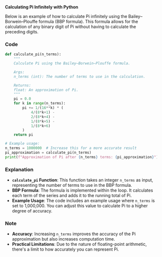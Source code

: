 **Calculating Pi Infinitely with Python**

Below is an example of how to calculate Pi infinitely using the Bailey–Borwein–Plouffe formula (BBP formula). This formula allows for the calculation of any binary digit of Pi without having to calculate the preceding digits.

### Code

```python
def calculate_pi(n_terms):
    """
    Calculate Pi using the Bailey–Borwein–Plouffe formula.

    Args:
    n_terms (int): The number of terms to use in the calculation.

    Returns:
    float: An approximation of Pi.
    """
    pi = 0.0
    for k in range(n_terms):
        pi += 1/(16**k) * (
            4/(8*k+1) -
            2/(8*k+4) -
            1/(8*k+5) -
            1/(8*k+6)
        )
    return pi

# Example usage:
n_terms = 1000000  # Increase this for a more accurate result
pi_approximation = calculate_pi(n_terms)
print(f"Approximation of Pi after {n_terms} terms: {pi_approximation}")
```

### Explanation

- **`calculate_pi` Function**: This function takes an integer `n_terms` as input, representing the number of terms to use in the BBP formula.
- **BBP Formula**: The formula is implemented within the loop. It calculates each term of the series and adds it to the running total of Pi.
- **Example Usage**: The code includes an example usage where `n_terms` is set to 1,000,000. You can adjust this value to calculate Pi to a higher degree of accuracy.

### Note

- **Accuracy**: Increasing `n_terms` improves the accuracy of the Pi approximation but also increases computation time.
- **Practical Limitations**: Due to the nature of floating-point arithmetic, there's a limit to how accurately you can represent Pi.